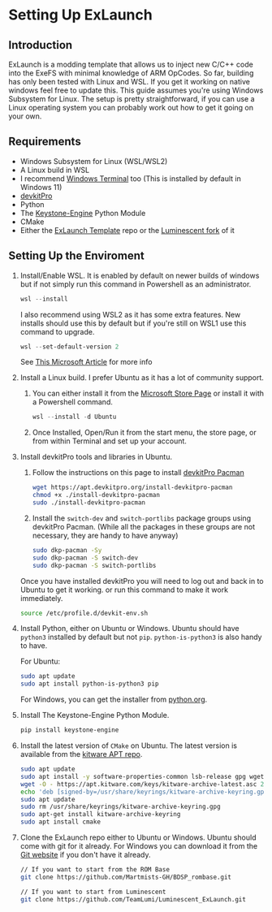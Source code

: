 # Setting Up ExLaunch

## Introduction

ExLaunch is a modding template that allows us to inject new C/C++ code into the ExeFS with minimal knowledge of ARM OpCodes.
So far, building has only been tested with Linux and WSL. If you get it working on native windows feel free to update this.
This guide assumes you're using Windows Subsystem for Linux. The setup is pretty straightforward, if you can use a Linux operating system you can probably work out how to get it going on your own.

## Requirements

- Windows Subsystem for Linux (WSL/WSL2)
- A Linux build in WSL
- I recommend [Windows Terminal](https://aka.ms/terminal) too (This is installed by default in Windows 11)
- [devkitPro](https://devkitpro.org/)
- Python
- The [Keystone-Engine](https://www.keystone-engine.org/) Python Module
- CMake
- Either the [ExLaunch Template](https://github.com/Martmists-GH/BDSP_rombase) repo or the [Luminescent fork](https://github.com/TeamLumi/Luminescent_ExLaunch) of it

## Setting Up the Enviroment

1. Install/Enable WSL. It is enabled by default on newer builds of windows but if not simply run this command in Powershell as an administrator.

    ```powershell
    wsl --install
    ```

    I also recommend using WSL2 as it has some extra features. New installs should use this by default but if you're still on WSL1 use this command to upgrade.  

    ```powershell
    wsl --set-default-version 2
    ```

    See [This Microsoft Article](https://docs.microsoft.com/en-us/windows/wsl/install) for more info

2. Install a Linux build. I prefer Ubuntu as it has a lot of community support.  
   1. You can either install it from the [Microsoft Store Page](https://www.microsoft.com/p/ubuntu/9pdxgncfsczv) or install it with a Powershell command.

        ```powershell
        wsl --install -d Ubuntu
        ```

   2. Once Installed, Open/Run it from the start menu, the store page, or from within Terminal and set up your account.

3. Install devkitPro tools and libraries in Ubuntu.
   1. Follow the instructions on this page to install [devkitPro Pacman](https://devkitpro.org/wiki/devkitPro_pacman)  

        ```bash
        wget https://apt.devkitpro.org/install-devkitpro-pacman
        chmod +x ./install-devkitpro-pacman
        sudo ./install-devkitpro-pacman
        ```

   2. Install the `switch-dev` and `switch-portlibs` package groups using devkitPro Pacman. (While all the packages in these groups are not necessary, they are handy to have anyway)

        ```bash
        sudo dkp-pacman -Sy
        sudo dkp-pacman -S switch-dev
        sudo dkp-pacman -S switch-portlibs
        ```

    Once you have installed devkitPro you will need to log out and back in to Ubuntu to get it working. or run this command to make it work immediately.

    ```bash
    source /etc/profile.d/devkit-env.sh
    ```

4. Install Python, either on Ubuntu or Windows. Ubuntu should have `python3` installed by default but not `pip`. `python-is-python3` is also handy to have.

    For Ubuntu:
    ```bash
    sudo apt update
    sudo apt install python-is-python3 pip
    ```

    For Windows, you can get the installer from [python.org](https://www.python.org/downloads/).

5. Install The Keystone-Engine Python Module.

    ```bash
    pip install keystone-engine
    ```

6. Install the latest version of `CMake` on Ubuntu. The latest version is available from the [kitware APT repo](https://apt.kitware.com/).

    ```bash
    sudo apt update
    sudo apt install -y software-properties-common lsb-release gpg wget apt-transport-https
    wget -O - https://apt.kitware.com/keys/kitware-archive-latest.asc 2>/dev/null | gpg --dearmor - | sudo tee /usr/share/keyrings/kitware-archive-keyring.gpg >/dev/null
    echo 'deb [signed-by=/usr/share/keyrings/kitware-archive-keyring.gpg] https://apt.kitware.com/ubuntu/ $(lsb_release -cs) main' | sudo tee /etc/apt/sources.list.d/kitware.list >/dev/null
    sudo apt update
    sudo rm /usr/share/keyrings/kitware-archive-keyring.gpg
    sudo apt-get install kitware-archive-keyring
    sudo apt install cmake
    ```

7. Clone the ExLaunch repo either to Ubuntu or Windows. Ubuntu should come with git for it already. For Windows you can download it from the [Git website](https://git-scm.com/downloads) if you don't have it already.

    ```bash
    // If you want to start from the ROM Base
    git clone https://github.com/Martmists-GH/BDSP_rombase.git

    // If you want to start from Luminescent
    git clone https://github.com/TeamLumi/Luminescent_ExLaunch.git
    ```
